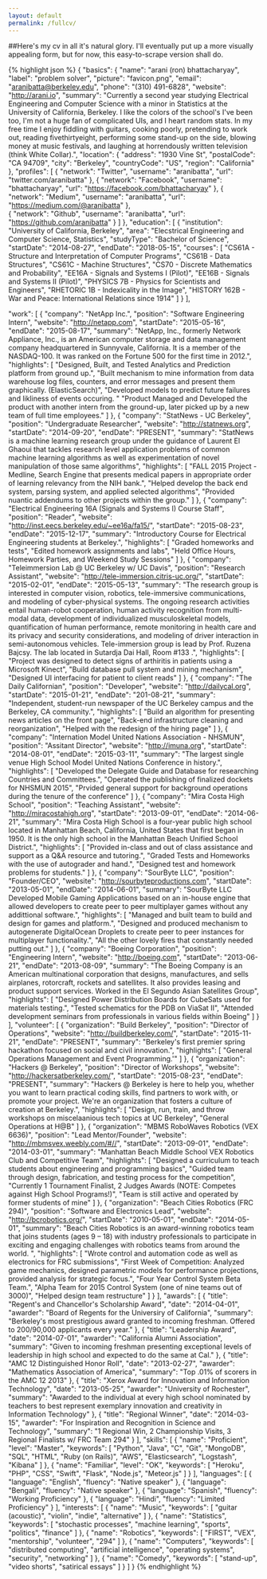 ```yaml
---
layout: default
permalink: /fullcv/
---
```


##Here's my cv in all it's natural glory. I'll eventually put up a more visually appealing form, but for now, this easy-to-scrape version shall do.

{% highlight json %}
{
  "basics": {
    "name": "arani (ron) bhattacharyay",
    "label": "problem solver",
    "picture": "favicon.png",
    "email": "aranibatta@berkeley.edu",
    "phone": "(310) 491-6828",
    "website": "http://arani.io",
    "summary": "Currently a second year studying Electrical Engineering and Computer Science with a minor in Statistics at the University of California, Berkeley. I like the colors of the school's I've been too, I'm not a huge fan of complicated UIs, and I heart random stats. In my free time I enjoy fiddling with guitars, cooking poorly, pretending to work out, reading fivethirtyeight, performing some stand-up on the side, blowing money at music festivals, and laughing at horrendously written television (think White Collar).",
    "location": {
      "address": "1930 Vine St",
      "postalCode": "CA 94709",
      "city": "Berkeley",
      "countryCode": "US",
      "region": "California"
    },
    "profiles": [
      {
        "network": "Twitter",
        "username": "aranibatta",
        "url": "twitter.com/aranibatta"
      },
      {
        "network": "Facebook",
        "username": "bhattacharyay",
        "url": "https://facebook.com/bhattacharyay"
      },
	  {
        "network": "Medium",
        "username": "aranibatta",
        "url": "https://medium.com/@aranibatta"
      },	  
	  {
        "network": "Github",
        "username": "aranibatta",
        "url": "https://github.com/aranibatta"
      }
    ]
  },
  "education": [
    {
      "institution": "University of California, Berkeley",
      "area": "Elecstrical Engineering and Computer Science, Statistics",
      "studyType": "Bachelor of Science",
      "startDate": "2014-08-27",
      "endDate": "2018-05-15",
      "courses": [
        "CS61A - Structure and Interpretation of Computer Programs",
        "CS61B - Data Structures",
		"CS61C - Machine Structures",
		"CS70 - Discrete Mathematics and Probability",
		"EE16A - Signals and Systems I (Pilot)",
		"EE16B - Signals and Systems II (Pilot)",
		"PHYSICS 7B - Physics for Scientists and Engineers",
		"RHETORIC 1B - Indexicality in the Image",
		"HISTORY 162B - War and Peace: International Relations since 1914"
      ]
    }
  ],

  "work": [
    {
      "company": "NetApp Inc.",
      "position": "Software Engineering Intern",
      "website": "http://netapp.com",
      "startDate": "2015-05-16",
      "endDate": "2015-08-17",
      "summary": "NetApp, Inc., formerly Network Appliance, Inc., is an American computer storage and data management company headquartered in Sunnyvale, California. It is a member of the NASDAQ-100. It was ranked on the Fortune 500 for the first time in 2012.",
      "highlights": [
        "Designed, Built, and Tested Analytics and Prediction platform from ground up.",
        "Built mechanism to mine information from data warehouse log files, counters, and error messages and present them graphically. (ElasticSearch)",
        "Developed models to predict future failures and likliness of events occuring. "
		"Product Managed and Developed the product with another intern from the ground-up, later picked up by a new team of full time employees."
      ]
    },
    {
      "company": "StatNews - UC Berkeley",
      "position": "Undergraduate Researcher",
      "website": "http://statnews.org",
      "startDate": "2014-09-20",
      "endDate": "PRESENT",
      "summary": "StatNews is a machine learning research group under the guidance of Laurent El Ghaoui that tackles research level application problems of common machine learning algorithms as well as experimentation of novel manipulation of those same algorithms",
      "highlights": [
        "FALL 2015 Project - Medline, Search Engine that presents medical papers in appropriate order of learning relevancy from the NIH bank.",
        "Helped develop the back end system, parsing system, and applied selected algorithms",
        "Provided nuantic addendums to other projects within the group."
      ]
    },
	{
      "company": "Electrical Engineering 16A (Signals and Systems I) Course Staff",
      "position": "Reader",
      "website": "http://inst.eecs.berkeley.edu/~ee16a/fa15/",
      "startDate": "2015-08-23",
      "endDate": "2015-12-17",
      "summary": "Introductory Course for Electrical Engineering students at Berkeley.",
      "highlights": [
        "Graded homeworks and tests",
        "Edited homework assignments and labs",
        "Held Office Hours, Homework Parties, and Weekend Study Sessions"
      ]
    },
    {
      "company": "Teleimmersion Lab @ UC Berkeley w/ UC Davis",
      "position": "Research Assistant",
      "website": "http://tele-immersion.citris-uc.org/",
      "startDate": "2015-02-01",
      "endDate": "2015-05-13",
      "summary": "The research group is interested in computer vision, robotics, tele-immersive communications, and modeling of cyber-physical systems. The ongoing research activities entail human-robot cooperation, human activity recognition from multi-modal data, development of individualized musculoskeletal models, quantification of human performance, remote monitoring in health care and its privacy and security considerations, and modeling of driver interaction in semi-autonomous vehicles. Tele-immersion group is lead by Prof. Ruzena Bajcsy. The lab located in Sutardja Dai Hall, Room #133 .",
      "highlights": [
        "Project was designed to detect signs of arthiritis in patients using a Microsoft Kinect",
        "Build database pull system and mining mechanism",
        "Designed UI interfacing for patient to client reads"
      ]
    },
    {
      "company": "The Daily Californian",
      "position": "Developer",
      "website": "http://dailycal.org",
      "startDate": "2015-01-21",
      "endDate": "201-08-21",
      "summary": "Independent, student-run newspaper of the UC Berkeley campus and the Berkeley, CA community.",
      "highlights": [
        "Build an algorithm for presenting news articles on the front page",
        "Back-end infrastructure cleaning and reorganization",
        "Helped with the redesign of the hiring page"
      ]
    },
    {
      "company": "Internation Model United Nations Association - NHSMUN",
      "position": "Assitant Director",
      "website": "http://imuna.org",
      "startDate": "2014-08-01",
      "endDate": "2015-03-11",
      "summary": "The largest single venue High School Model United Nations Conference in history.",
      "highlights": [
        "Developed the Delegate Guide and Database for researching Countries and Committees.",
        "Operated the publishing of finalized dockets for NHSMUN 2015",
        "Prvided general support for background operations during the tenure of the conference"
      ]
    },
    {
      "company": "Mira Costa High School",
      "position": "Teaching Assistant",
      "website": "http://miracostahigh.org",
      "startDate": "2013-09-01",
      "endDate": "2014-06-21",
      "summary": "Mira Costa High School is a four-year public high school located in Manhattan Beach, California, United States that first began   in 1950. It is the only high school in the Manhattan Beach Unified School District.",
      "highlights": [
        "Provided in-class and out of class assistance and support as a Q&A resource and tutoring.",
        "Graded Tests and Homeworks with the use of autograder and hand.",
        "Designed test and homework problems for students."
      ]
    },
    {
      "company": "SourByte LLC",
      "position": "Founder/CEO",
      "website": "http://sourbyteproductions.com",
      "startDate": "2013-05-01",
      "endDate": "2014-06-01",
      "summary": "SourByte LLC Developed Mobile Gaming Applications based on an in-house engine that allowed developers to create peer to peer multiplayer games without any addittional software.",
      "highlights": [
        "Managed and built team to build and design for games and platform.",
        "Designed and produced mechanism to autogenerate DigitalOcean Droplets to create peer to peer instances for multiplayer functionality.",
        "All the other lovely fires that constantly needed putting out."
      ]
    },
    {
      "company": "Boeing Corporation",
      "position": "Engineering Intern",
      "website": "http://boeing.com",
      "startDate": "2013-06-21",
      "endDate": "2013-08-09",
      "summary": "The Boeing Company is an American multinational corporation that designs, manufactures, and sells airplanes, rotorcraft, rockets and satellites. It also provides leasing and product support services. Worked in the El Segundo Asian Satellites Group",
      "highlights": [
        "Designed Power Distribution Boards for CubeSats used for materials testing.",
        "Tested schematics for the PDB on ViaSat II",
        "Attended development seminars from professionals in various fields within Boeing"
      ]
    }
  ],
  "volunteer": [
    {
      "organization": "Build Berkeley",
      "position": "Director of Operations",
      "website": "http://buildberkeley.com/",
      "startDate": "2015-11-21",
      "endDate": "PRESENT",
      "summary": "Berkeley's first premier spring hackathon focused on social and civil innovation.",
      "highlights": [
        "General Operations Management and Event Programming.'"
      ]
    },
    {
      "organization": "Hackers @ Berkeley",
      "position": "Director of Workshops",
      "website": "http://hackersatberkeley.com/",
      "startDate": "2015-08-23",
      "endDate": "PRESENT",
      "summary": "Hackers @ Berkeley is here to help you, whether you want to learn practical coding skills, find partners to work with, or promote your project. We're an organization that fosters a culture of creation at Berkeley.",
      "highlights": [
        "Design, run, train, and throw workshops on miscelaanious tech topics at UC Berkeley", 
		"General Operations at H@B"
      ]
    },
    {
      "organization": "MBMS RoboWaves Robotics (VEX 6636)",
      "position": "Lead Mentor/Founder",
      "website": "http://mbmsvex.weebly.com/#//",
      "startDate": "2013-09-01",
      "endDate": "2014-03-01",
      "summary": "Manhattan Beach Middle School VEX Robotics Club and Competitive Team",
      "highlights": [
		"Designed a curriculum to teach students about engineering and programming basics", 
		"Guided team through design, fabrication, and testing process for the competition",
        "Currently 1 Tournament Finalist, 2 Judges Awards (NOTE: Competes against High School Programs!)",
		"Team is still active and operated by former students of mine"
      ]
    },
    {
      "organization": "Beach Cities Robotics (FRC 294)",
      "position": "Software and Electronics Lead",
      "website": "http://bcrobotics.org/",
      "startDate": "2010-05-01",
      "endDate": "2014-05-01",
      "summary": "Beach Cities Robotics is an award-winning robotics team that joins students (ages 9 – 18) with industry professionals to participate in exciting and engaging challenges with robotics teams from around the world. ",
      "highlights": [
		"Wrote control and automation code as well as electronics for FRC submissions",
		"First Week of Competition: Analyzed game mechanics, designed parametric models for performance projections, provided analysis for strategic focus.",
        "Four Year Control System Beta Team.",
		"Alpha Team for 2015 Control System (one of nine teams out of 3000)",
		"Helped design team restructure"
      ]
    }
  ],
  "awards": [
    {
      "title": "Regent's and Chancellor's Scholarship Award",
      "date": "2014-04-01",
      "awarder": "Board of Regents for the Universiry of California",
      "summary": "Berkeley's most prestigious award granted to incoming freshman. Offered to 200/90,000 applicants every year."
    },
    {
      "title": "Leadership Award",
      "date": "2014-07-01",
      "awarder": "California Alumni Association",
      "summary": "Given to incoming freshman presenting exceptional levels of leadership in high school and expected to do the same at Cal."
    },
    {
      "title": "AMC 12 Distinguished Honor Roll",
      "date": "2013-02-27",
      "awarder": "Mathematics Association of America",
      "summary": "Top .01% of scorers in the AMC 12 2013"
    },
    {
      "title": "Xerox Award for Innovation and Information Technology",
      "date": "2013-05-25",
      "awarder": "University of Rochester",
      "summary": "Awarded to the individual at every high school nominated by teachers to best represent exemplary innovation and creativity in Information Technology"
    },
    {
      "title": "Regional Winner",
      "date": "2014-03-15",
      "awarder": "For Inspiration and Recognition in Science and Technology",
      "summary": "1 Regional Win, 2 Championship Visits, 3 Regional Finalists w/ FRC Team 294"
    }
  ],
  "skills": [
    {
      "name": "Proficient",
      "level": "Master",
      "keywords": [
        "Python",
        "Java",
        "C",
		"Git",
		"MongoDB",
		"SQL",
		"HTML",
		"Ruby (on Rails)",
		"AWS",
		"Elasticsearch",
		"Logstash",
		"Kibana"
      ]
    },
    {
      "name": "Familiar",
      "level": "OK",
      "keywords": [
        "Heroku",
        "PHP",
        "CSS",
		"Swift",
		"Flask",
		"Node.js",
		"Meteor.js"
      ]
    }
  ],
  "languages": [
    {
      "language": "English",
      "fluency": "Native speaker"
    },
	{
      "language": "Bengali",
      "fluency": "Native speaker"
    },
	{
      "language": "Spanish",
      "fluency": "Working Proficiency"
    },
    {
      "language": "Hindi",
      "fluency": "Limited Proficiency"
    }
  ],
  "interests": [
    {
      "name": "Music",
      "keywords": [
        "guitar (acoustic)",
        "violin",
		"indie",
		"alternative"
      ]
    },
    {
      "name": "Statistics",
      "keywords": [
        "stochastic processes",
        "machine learning",
		"sports",
		"politics",
		"finance"
      ]
    },
    {
      "name": "Robotics",
      "keywords": [
        "FIRST",
        "VEX",
		"mentorship",
		"volunteer",
		"294"
      ]
    },
	{
      "name": "Computers",
      "keywords": [
        "distributed computing",
        "artificial intelligence",
		"operating systems",
		"security",
		"networking"
      ]
    },
	{
	  "name": "Comedy",
	  "keywords": [
   		"stand-up",
		"video shorts",
		"satirical essays"
	   ]
	}
  ]
}
{% endhighlight %}
